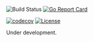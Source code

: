 ![Build Status](https://github.com/Ali-Farhadnia/LeitnerBoxCore/actions/workflows/build.yml/badge.svg)
[![Go Report Card](https://goreportcard.com/badge/github.com/Ali-Farhadnia/LeitnerBoxCore)](https://goreportcard.com/report/github.com/Ali-Farhadnia/LeitnerBoxCore)

[![codecov](https://codecov.io/gh/Ali-Farhadnia/LeitnerBoxCore/branch/main/graph/badge.svg?token=B2XC52GZEL)](https://codecov.io/gh/Ali-Farhadnia/LeitnerBoxCore)
[![License](https://img.shields.io/github/license/Ali-Farhadnia/LeitnerBoxCore)](https://raw.githubusercontent.com/Ali-Farhadnia/LeitnerBoxCore/main/LICENCE)


Under development.
